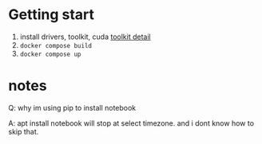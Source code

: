# Getting start

1. install drivers, toolkit, cuda [toolkit detail](https://docs.nvidia.com/datacenter/cloud-native/container-toolkit/latest/install-guide.html)
2. `docker compose build`
3. `docker compose up`

# notes

Q: why im using pip to install notebook

A: apt install notebook will stop at select timezone.
    and i dont know how to skip that.
